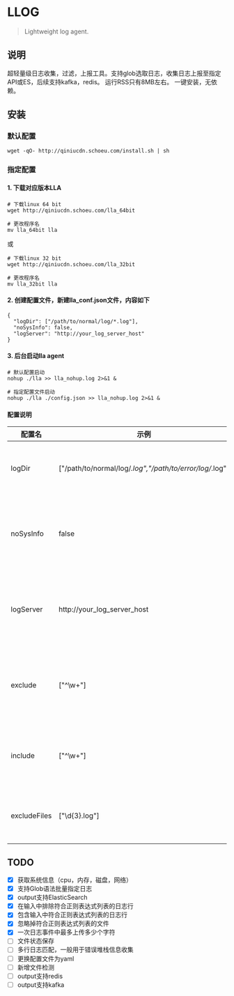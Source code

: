 # LLOG

> Lightweight log agent.

## 说明
超轻量级日志收集，过滤，上报工具。支持glob选取日志，收集日志上报至指定API或ES，后续支持kafka，redis。
运行RSS只有8MB左右。
一键安装，无依赖。

## 安装

### 默认配置
```
wget -qO- http://qiniucdn.schoeu.com/install.sh | sh
```

### 指定配置

#### 1. 下载对应版本LLA
```
# 下载linux 64 bit
wget http://qiniucdn.schoeu.com/lla_64bit

# 更改程序名
mv lla_64bit lla
```
或
```
# 下载linux 32 bit
wget http://qiniucdn.schoeu.com/lla_32bit

# 更改程序名
mv lla_32bit lla
```

#### 2. 创建配置文件，新建lla_conf.json文件，内容如下

```
{
  "logDir": ["/path/to/normal/log/*.log"],
  "noSysInfo": false,
  "logServer": "http://your_log_server_host"
}
```

#### 3. 后台启动lla agent
```
# 默认配置启动
nohup ./lla >> lla_nohup.log 2>&1 &

# 指定配置文件启动
nohup ./lla ./config.json >> lla_nohup.log 2>&1 &
```

#### 配置说明

|配置名|示例|说明|默认值|
|--|--|--|--|
|logDir|["/path/to/normal/log/*.log","/path/to/error/log/*.log"]|存放各类日志文件的glob匹配路径|"$tmp/.nm_logs/*"|
|noSysInfo|false|不上报系统级别日志（cpu，内存，磁盘，网络）|false|
|logServer|http://your_log_server_host|日志上报接口，会以POST方式上报json数据|-|
|exclude|["^\w+"]|在输入中排除符合正则表达式列表的日志行|-|
|include|["^\w+"]|包含输入中符合正则表达式列表的日志行|所有行|
|excludeFiles|["\d{3}.log"]|忽略掉符合正则表达式列表的文件|-|

## TODO
- [x] 获取系统信息（cpu，内存，磁盘，网络）
- [x] 支持Glob语法批量指定日志
- [x] output支持ElasticSearch
- [x] 在输入中排除符合正则表达式列表的日志行
- [x] 包含输入中符合正则表达式列表的日志行
- [x] 忽略掉符合正则表达式列表的文件
- [x] 一次日志事件中最多上传多少个字符
- [ ] 文件状态保存
- [ ] 多行日志匹配，一般用于错误堆栈信息收集
- [ ] 更换配置文件为yaml
- [ ] 新增文件检测
- [ ] output支持redis
- [ ] output支持kafka